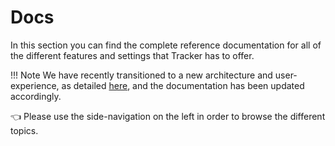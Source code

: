 # Docs

In this section you can find the complete reference documentation for all of the different features and settings that Tracker has to offer.

!!! Note
We have recently transitioned to a new architecture and user-experience, as detailed [here](https://github.com/khulnasoft-lab/tracker/discussions/2499), and the documentation has been updated accordingly.  

👈 Please use the side-navigation on the left in order to browse the different topics.

